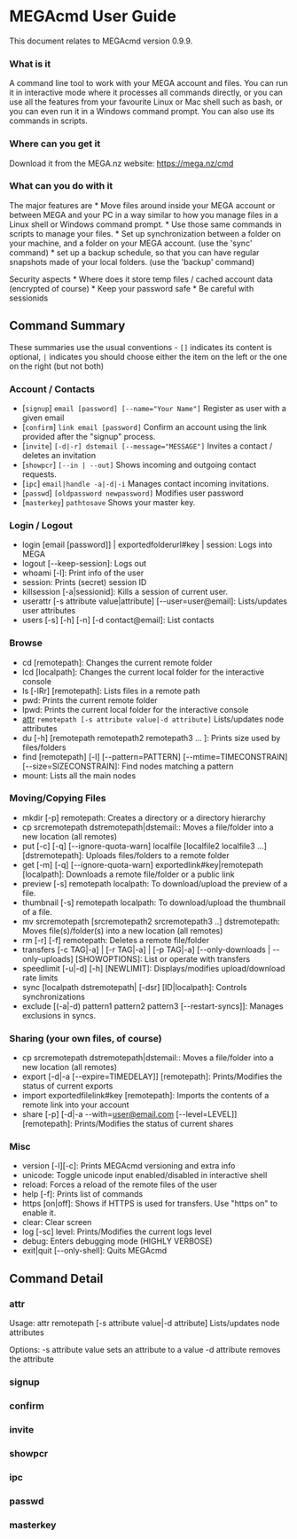 # MEGAcmd User Guide

This document relates to MEGAcmd version 0.9.9.

### What is it
A command line tool to work with your MEGA account and files.  You can run it in interactive mode where it processes all commands directly, or you can use all the features from your favourite Linux or Mac shell such as bash, or you can even run it in a Windows command prompt.   You can also use its commands in scripts.

### Where can you get it  
Download it from the MEGA.nz website: https://mega.nz/cmd

### What can you do with it
The major features are
	* Move files around inside your MEGA account or between MEGA and your PC in a way similar to how you manage files in a Linux shell or Windows command prompt.
	* Use those same commands in scripts to manage your files.
	* Set up synchronization between a folder on your machine, and a folder on your MEGA account.   (use the 'sync' command)
	* set up a backup schedule, so that you can have regular snapshots made of your local folders.  (use the 'backup' command)
	
Security aspects
	* Where does it store temp files / cached account data (encrypted of course)
	* Keep your password safe
	* Be careful with sessionids

## Command Summary

These summaries use the usual conventions - `[]` indicates its content is optional,  `|` indicates you should choose either the item on the left or the one on the right (but not both)

### Account / Contacts
* [`signup`] `email [password] [--name="Your Name"]`  Register as user with a given email
* [`confirm`] `link email [password]`  Confirm an account using the link provided after the "signup" process.
* [`invite`] `[-d|-r] dstemail [--message="MESSAGE"]`  Invites a contact / deletes an invitation
* [`showpcr`] `[--in | --out]`  Shows incoming and outgoing contact requests.
* [`ipc`] `email|handle -a|-d|-i`  Manages contact incoming invitations.
* [`passwd`] `[oldpassword newpassword]`  Modifies user password
* [`masterkey`] `pathtosave`  Shows your master key.

### Login / Logout
* login [email [password]] | exportedfolderurl#key | session: Logs into MEGA
* logout [--keep-session]: Logs out
* whoami [-l]: Print info of the user
* session: Prints (secret) session ID
* killsession [-a|sessionid]: Kills a session of current user.
* userattr [-s attribute value|attribute] [--user=user@email]: Lists/updates user attributes
* users [-s] [-h] [-n] [-d contact@email]: List contacts
	  
### Browse
* cd [remotepath]: Changes the current remote folder
* lcd [localpath]: Changes the current local folder for the interactive console
* ls [-lRr] [remotepath]: Lists files in a remote path
* pwd: Prints the current remote folder
* lpwd: Prints the current local folder for the interactive console
* [attr](#attr) `remotepath [-s attribute value|-d attribute]`  Lists/updates node attributes
* du [-h] [remotepath remotepath2 remotepath3 ... ]: Prints size used by files/folders
* find [remotepath] [-l] [--pattern=PATTERN] [--mtime=TIMECONSTRAIN] [--size=SIZECONSTRAIN]: Find nodes matching a pattern
* mount: Lists all the main nodes

### Moving/Copying Files
* mkdir [-p] remotepath: Creates a directory or a directory hierarchy
* cp srcremotepath dstremotepath|dstemail:: Moves a file/folder into a new location (all remotes)
* put [-c] [-q] [--ignore-quota-warn] localfile [localfile2 localfile3 ...] [dstremotepath]: Uploads files/folders to a remote folder
* get [-m] [-q] [--ignore-quota-warn] exportedlink#key|remotepath [localpath]: Downloads a remote file/folder or a public link
* preview [-s] remotepath localpath: To download/upload the preview of a file.
* thumbnail [-s] remotepath localpath: To download/upload the thumbnail of a file.
* mv srcremotepath [srcremotepath2 srcremotepath3 ..] dstremotepath: Moves file(s)/folder(s) into a new location (all remotes)
* rm [-r] [-f] remotepath: Deletes a remote file/folder
* transfers [-c TAG|-a] | [-r TAG|-a]  | [-p TAG|-a] [--only-downloads | --only-uploads] [SHOWOPTIONS]: List or operate with transfers
* speedlimit [-u|-d] [-h] [NEWLIMIT]: Displays/modifies upload/download rate limits
* sync [localpath dstremotepath| [-dsr] [ID|localpath]: Controls synchronizations
* exclude [(-a|-d) pattern1 pattern2 pattern3 [--restart-syncs]]: Manages exclusions in syncs.
	  
### Sharing (your own files, of course)
* cp srcremotepath dstremotepath|dstemail:: Moves a file/folder into a new location (all remotes)
* export [-d|-a [--expire=TIMEDELAY]] [remotepath]: Prints/Modifies the status of current exports
* import exportedfilelink#key [remotepath]: Imports the contents of a remote link into your account
* share [-p] [-d|-a --with=user@email.com [--level=LEVEL]] [remotepath]: Prints/Modifies the status of current shares

### Misc
* version [-l][-c]: Prints MEGAcmd versioning and extra info
* unicode: Toggle unicode input enabled/disabled in interactive shell
* reload: Forces a reload of the remote files of the user
* help [-f]: Prints list of commands
* https [on|off]: Shows if HTTPS is used for transfers. Use "https on" to enable it.
* clear: Clear screen
* log [-sc] level: Prints/Modifies the current logs level
* debug: Enters debugging mode (HIGHLY VERBOSE)
* exit|quit [--only-shell]: Quits MEGAcmd


## Command Detail

### attr
Usage: attr remotepath [-s attribute value|-d attribute]
Lists/updates node attributes

Options:
 -s     attribute value         sets an attribute to a value
 -d     attribute               removes the attribute
 
### signup

### confirm

### invite

### showpcr

### ipc

### passwd

### masterkey



